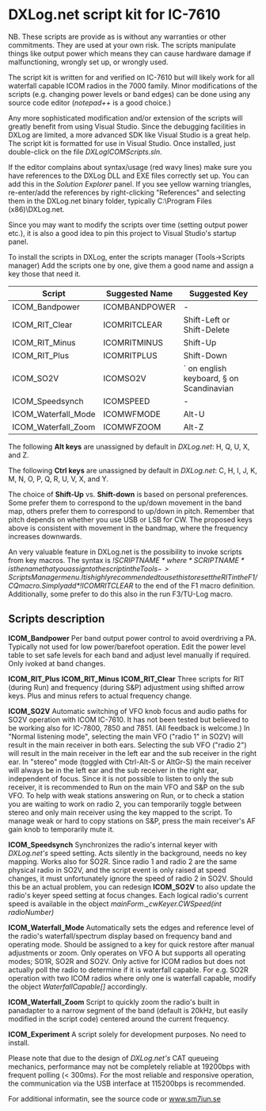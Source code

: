 ﻿# DXLog.net script kit for IC-7610 

NB. These scripts are provide as is without any warranties or other commitments.
They are used at your own risk. The scripts manipulate things like output power 
which means they can cause hardware damage if malfunctioning,  wrongly set up, 
or wrongly used.

The script kit is written for and verified on IC-7610 but will likely work for all 
waterfall capable ICOM radios in the 7000 family.
Minor modifications of the scripts (e.g. changing power levels or band edges) can be 
done using any source code editor (*notepad++* is a good choice.)

Any more sophisticated modification and/or extension of the scripts will greatly 
benefit from using Visual Studio.
Since the debugging facilities in DXLog are limited, a more advanced SDK like 
Visual Studio is a great help.
The script kit is formatted for use in Visual Studio. Once installed, just 
double-click on the file *DXLogICOMScripts.sln*.

If the editor complains about syntax/usage (red wavy lines) make sure you have 
references to the DXLog DLL and EXE files correctly set up. You can add this in 
the *Solution Explorer* panel. If you see yellow warning triangles, re-enter/add 
the references by right-clicking "References" and selecting them in the 
DXLog.net binary folder, typically C:\Program Files (x86)\DXLog.net.

Since you may want to modify the scripts over time (setting output power etc.), 
it is also a good idea to pin this project to Visual Studio's startup panel.

To install the scripts in DXLog, enter the scripts manager (Tools->Scripts manager)
Add the scripts one by one, give them a good name and assign a key those that need it.


| Script              | Suggested Name | Suggested Key                            |
|---------------------|----------------|------------------------------------------|
| ICOM_Bandpower      | ICOMBANDPOWER  | -                                        |
| ICOM_RIT_Clear      | ICOMRITCLEAR   | Shift-Left or Shift-Delete               | 
| ICOM_RIT_Minus      | ICOMRITMINUS   | Shift-Up                                 | 
| ICOM_RIT_Plus       | ICOMRITPLUS    | Shift-Down                               | 
| ICOM_SO2V           | ICOMSO2V       | ` on english keyboard, § on Scandinavian | 
| ICOM_Speedsynch     | ICOMSPEED      | -                                        | 
| ICOM_Waterfall_Mode | ICOMWFMODE     | Alt-U                                    | 
| ICOM_Waterfall_Zoom | ICOMWFZOOM     | Alt-Z                                    | 

The following **Alt keys** are unassigned by default in *DXLog.net*: H, Q, U, X, and Z.

The following **Ctrl keys** are unassigned by default in *DXLog.net*: C, H, I, J, K, M, N, O, P, 
Q, R, U, V, X, and Y.

The choice of **Shift-Up** vs. **Shift-down** is based on personal preferences. 
Some prefer them to correspond to the up/down movement in the band map, others 
prefer them to correspond to up/down in pitch. 
Remember that pitch depends on whether you use USB or LSB for CW. 
The proposed keys above is consistent with movement in the bandmap, where the 
frequency increases downwards. 

An very valuable feature in DXLog.net is the possibility to invoke scripts 
from key macros. The syntax is *$!SCRIPTNAME* where *SCRIPTNAME* is the name that 
you assign to the script in the Tools->Scripts Manager menu. 
It is highly recommended to use this to reset the RIT in the F1/CQ macro. 
Simply add *$!ICOMRITCLEAR* to the end of the F1 macro definition. 
Additionally, some prefer to do this also in the run F3/TU-Log macro. 

## Scripts description

**ICOM_Bandpower** Per band output power control to avoid overdriving a PA. 
Typically not used for low power/barefoot operation. Edit the power level table 
to set safe levels for each band and adjust level manually if required. 
Only ivoked at band changes. 

**ICOM_RIT_Plus** **ICOM_RIT_Minus** **ICOM_RIT_Clear** Three scripts for 
RIT (during Run) and frequency (during S&P) adjustment 
using shifted arrow keys. Plus and minus refers to actual frequency change. 

**ICOM_SO2V** Automatic switching of VFO knob focus and audio paths for SO2V operation 
with ICOM IC-7610. It has not been tested but believed to be working also for IC-7800, 
7850 and 7851. (All feedback is welcome.) In "Normal listening mode", selecting the 
main VFO ("radio 1" in SO2V) will result in the main receiver in both ears. 
Selecting the sub VFO ("radio 2") will result in the main receiver in the left ear 
and the sub receiver in the right ear. In "stereo" mode (toggled with Ctrl-Alt-S 
or AltGr-S) the main receiver will always be in the left ear and the sub receiver 
in the right ear, independent of focus. Since it is not possible to listen to only 
the sub receiver, it is recommended to Run on the main VFO and S&P on the sub VFO. 
To help with weak stations answering on Run, or to check a station you are waiting 
to work on radio 2, you can temporarily toggle between stereo and only main receiver 
using the key mapped to the script. To manage weak or hard to copy stations on S&P, 
press the main receiver's AF gain knob to temporarily mute it. 

**ICOM_Speedsynch** Synchronizes the radio's internal keyer with *DXLog.net's* speed setting.
Acts silently in the background, needs no key mapping. Works also for SO2R. Since radio 1 and 
radio 2 are the same physical radio in SO2V, and the script event is only raised at speed 
changes, it must unfortunately ignore the speed of radio 2 in SO2V. 
Should this be an actual problem, you can redesign **ICOM_SO2V** to also update the 
radio's keyer speed setting at focus changes. Each logical radio's current speed is 
available in the object *mainForm._cwKeyer.CWSpeed(int radioNumber)*

**ICOM_Waterfall_Mode** Automatically sets the edges and reference level of the 
radio's waterfall/spectrum display based on frequency band and operating mode. 
Should be assigned to a key for quick restore after manual adjustments or zoom.
Only operates on VFO A but supports all operating modes; SO1R, SO2R and SO2V.
Only active for ICOM radios but does not actually poll the radio to determine 
if it is waterfall capable. For e.g. SO2R operation with two ICOM radios where 
only one is waterfall capable, modify the object *WaterfallCapable[]* accordingly.

**ICOM_Waterfall_Zoom** Script to quickly zoom the radio's built in panadapter to a 
narrow segment of the band (default is 20kHz, but easily modified in the script code) 
centered around the current frequency.

**ICOM_Experiment** A script solely for development purposes. No need to install. 

Please note that due to the design of *DXLog.net's* CAT queueing mechanics, 
performance may not be completely reliable at 19200bps with frequent polling (< 300ms). 
For the most reliable and responsive operation, the communication via the USB interface 
at 115200bps is recommended.

For additional informatin, see the source code or www.sm7iun.se
